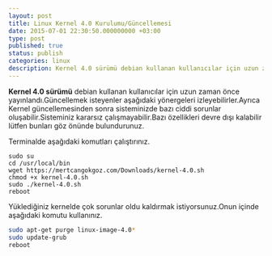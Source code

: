 ```yaml
---
layout: post
title: Linux Kernel 4.0 Kurulumu/Güncellemesi
date: 2015-07-01 22:30:50.000000000 +03:00
type: post
published: true
status: publish
categories: linux
description: Kernel 4.0 sürümü debian kullanan kullanıcılar için uzun zaman önce yayınlandı.Güncellemek isteyenler aşağıdaki yönergeleri izleyebilirler.Ayrıca
---
```


**Kernel 4.0 sürümü** debian kullanan kullanıcılar için uzun zaman önce yayınlandı.Güncellemek isteyenler aşağıdaki yönergeleri izleyebilirler.Ayrıca Kernel güncellemesinden sonra sisteminizde bazı ciddi sorunlar oluşabilir.Sisteminiz kararsız çalışmayabilir.Bazı özellikleri devre dışı kalabilir lütfen bunları göz önünde bulundurunuz.

Terminalde aşağıdaki komutları çalıştırınız.

```
sudo su
cd /usr/local/bin
wget https://mertcangokgoz.com/Downloads/kernel-4.0.sh
chmod +x kernel-4.0.sh
sudo ./kernel-4.0.sh
reboot
```

Yüklediğiniz kernelde çok sorunlar oldu kaldırmak istiyorsunuz.Onun içinde aşağıdaki komutu kullanınız.

```bash
sudo apt-get purge linux-image-4.0*
sudo update-grub
reboot
```
